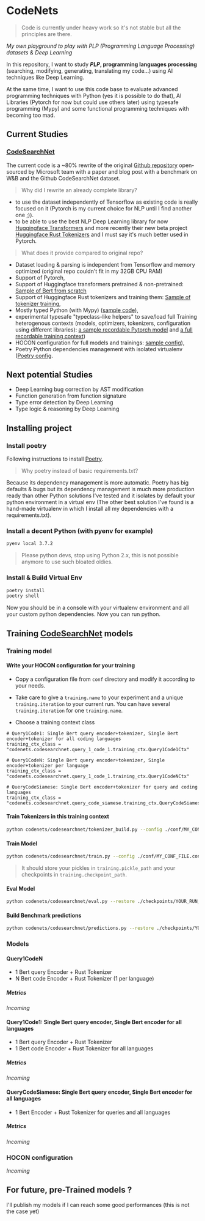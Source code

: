 # CodeNets

> Code is currently under heavy work so it's not stable but all the principles are there.

_My own playground to play with PLP (Programming Language Processing) datasets & Deep Learning_

In this repository, I want to study **_PLP_, programming languages processing** (searching, modifying, generating, translating my code...) using AI techniques like Deep Learning.

At the same time, I want to use this code base to evaluate advanced programming techniques with Python (yes it is possible to do that), AI Libraries (Pytorch for now but could use others later) using typesafe programming (Mypy) and some functional programming techniques with becoming too mad.

## Current Studies

### [CodeSearchNet](https://github.com/github/CodeSearchNet)

The current code is a ~80% rewrite of the original [Github repository](https://github.com/github/CodeSearchNet) open-sourced by Microsoft team with a paper and blog post with a benchmark on W&B and the Github CodeSearchNet dataset.

> Why did I rewrite an already complete library?
- to use the dataset independently of Tensorflow as existing code is really focused on it (Pytorch is my current choice for NLP until I find another one ;)).
- to be able to use the best NLP Deep Learning library for now [Huggingface Transformers](https://github.com/huggingface/transformers) and more recently their new beta project [Huggingface Rust Tokenizers](https://github.com/huggingface/tokenizers) and I must say it's much better used in Pytorch.

> What does it provide compared to original repo?

- Dataset loading & parsing is independent from Tensorflow and memory optimized (original repo couldn't fit in my 32GB CPU RAM)
- Support of Pytorch,
- Support of Huggingface transformers pretrained & non-pretrained: [Sample of Bert from scratch](./codenets/codesearchnet/query_1_code_1/model.py#L111-L126)
- Support of Huggingface Rust tokenizers and training them: [Sample of tokenizer training](./codenets/codesearchnet/query_1_code_1/training_ctx.py#L226-L250),
- Mostly typed Python (with Mypy) ([sample code](./codenets/recordable.py#L13-L25)),
- experimental typesafe "typeclass-like helpers" to save/load full Training heterogenous contexts (models, optimizers, tokenizers, configuration using different libraries): [a sample recordable Pytorch model](./codenets/codesearchnet/query_1_code_1/model.py#L33-L66) and [a full recordable training context](./codenets/codesearchnet/query_1_code_1/model.py#L33-L66))
- HOCON configuration for full models and trainings: [sample config](./conf/default.conf)),
- Poetry Python dependencies management with isolated virtualenv ([Poetry config](./pyproject.toml).



## Next potential Studies

- Deep Learning bug correction by AST modification
- Function generation from function signature
- Type error detection by Deep Learning
- Type logic & reasoning by Deep Learning


## Installing project

### Install poetry

Following instructions to install [Poetry](https://python-poetry.org/docs/).

>Why poetry instead of basic requirements.txt?

Because its dependency management is more automatic. Poetry has big defaults & bugs but its dependency management is much more production ready than other Python solutions I've tested and it isolates by default your python environment in a virtual env (The other best solution I've found is a hand-made virtualenv in which I install all my dependencies with a requirements.txt).

### Install a decent Python (with pyenv for example)

```sh
pyenv local 3.7.2
```

> Please python devs, stop using Python 2.x, this is not possible anymore to use such bloated oldies.

### Install & Build Virtual Env

```sh
poetry install
poetry shell
```

Now you should be in a console with your virtualenv environment and all your custom python dependencies. Now you can run python.

## Training [CodeSearchNet](https://github.com/github/CodeSearchNet) models

### Training model

#### Write your HOCON configuration for your training

- Copy a configuration file from `conf` directory and modify it according to your needs.
- Take care to give a `training.name` to your experiment and a unique `training.iteration` to your current run. You can have several `training.iteration` for one `training.name`.

- Choose a training context class

```
# Query1Code1: Single Bert query encoder+tokenizer, Single Bert encoder+tokenizer for all coding languages
training_ctx_class = "codenets.codesearchnet.query_1_code_1.training_ctx.Query1Code1Ctx"

# Query1CodeN: Single Bert query encoder+tokenizer, Single encoder+tokenizer per language
training_ctx_class = "codenets.codesearchnet.query_1_code_1.training_ctx.Query1CodeNCtx"

# QueryCodeSiamese: Single Bert encoder+tokenizer for query and coding languages
training_ctx_class = "codenets.codesearchnet.query_code_siamese.training_ctx.QueryCodeSiamese"
```

#### Train Tokenizers in this training context

```sh
python codenets/codesearchnet/tokenizer_build.py --config ./conf/MY_CONF_FILE.conf
```

#### Train Model

```sh
python codenets/codesearchnet/train.py --config ./conf/MY_CONF_FILE.conf
```

> It should store your pickles in `training.pickle_path` and your checkpoints in `training.checkpoint_path`.

#### Eval Model

```sh
python codenets/codesearchnet/eval.py --restore ./checkpoints/YOUR_RUN_DIRECTORY
```

#### Build Benchmark predictions

```sh
python codenets/codesearchnet/predictions.py --restore ./checkpoints/YOUR_RUN_DIRECTORY
```


### Models

#### Query1CodeN

- 1 Bert query Encoder + Rust Tokenizer
- N Bert code Encoder + Rust Tokenizer (1 per language)

##### Metrics

_Incoming_

#### Query1Code1: Single Bert query encoder, Single Bert encoder for all languages

- 1 Bert query Encoder + Rust Tokenizer
- 1 Bert code Encoder + Rust Tokenizer for all languages

##### Metrics

_Incoming_

#### QueryCodeSiamese: Single Bert query encoder, Single Bert encoder for all languages

- 1 Bert Encoder + Rust Tokenizer for queries and all languages

##### Metrics

_Incoming_

### HOCON configuration

_Incoming_

## For future, pre-Trained models ?

I'll publish my models if I can reach some good performances (this is not the case yet)
